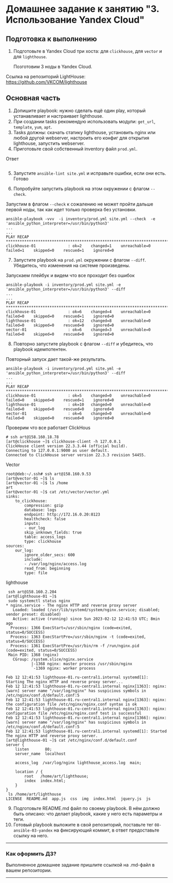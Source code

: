 # Домашнее задание к занятию "3. Использование Yandex Cloud"

## Подготовка к выполнению

1. Подготовьте в Yandex Cloud три хоста: для `clickhouse`, для `vector` и для `lighthouse`.

    Позготовим 3 ноды в Yandex Cloud.

Ссылка на репозиторий LightHouse: https://github.com/VKCOM/lighthouse

## Основная часть

1. Допишите playbook: нужно сделать ещё один play, который устанавливает и настраивает lighthouse.
2. При создании tasks рекомендую использовать модули: `get_url`, `template`, `yum`, `apt`.
3. Tasks должны: скачать статику lighthouse, установить nginx или любой другой webserver, настроить его конфиг для открытия lighthouse, запустить webserver.
4. Приготовьте свой собственный inventory файл `prod.yml`.

Ответ
```
```
5. Запустите `ansible-lint site.yml` и исправьте ошибки, если они есть.
    Готово

6. Попробуйте запустить playbook на этом окружении с флагом `--check`.

Запустим в флагом `--check`  к сожалению не может пройти дальше первой ноды, так как идет только проверка без установки.
```
ansible-playbook -vvv  -i inventory/prod.yml site.yml --check  -e 'ansible_python_interpreter=/usr/bin/python3'
...
...
PLAY RECAP ************************************************************************************************************************************************************************************************
clickhouse-01              : ok=2    changed=1    unreachable=0    failed=1    skipped=0    rescued=1    ignored=0  
```
7. Запустите playbook на `prod.yml` окружении с флагом `--diff`. Убедитесь, что изменения на системе произведены.

Запускаем плейбук и видем что все проходит без ошибок
```
ansible-playbook -i inventory/prod.yml site.yml -e 'ansible_python_interpreter=/usr/bin/python3' --diff
...
...
PLAY RECAP ************************************************************************************************************************************************************************************************
clickhouse-01              : ok=6    changed=4    unreachable=0    failed=0    skipped=0    rescued=1    ignored=0   
lighthouse-01              : ok=12   changed=8    unreachable=0    failed=0    skipped=0    rescued=0    ignored=0   
vector-01                  : ok=6    changed=3    unreachable=0    failed=0    skipped=0    rescued=0    ignored=0   

```
8. Повторно запустите playbook с флагом `--diff` и убедитесь, что playbook идемпотентен.

Повторный запуск дает такой-же результать.
```
ansible-playbook -i inventory/prod.yml site.yml -e 'ansible_python_interpreter=/usr/bin/python3' --diff
...
...
PLAY RECAP ************************************************************************************************************************************************************************************************
clickhouse-01              : ok=5    changed=0    unreachable=0    failed=0    skipped=0    rescued=1    ignored=0   
lighthouse-01              : ok=10   changed=0    unreachable=0    failed=0    skipped=0    rescued=0    ignored=0   
vector-01                  : ok=6    changed=0    unreachable=0    failed=0    skipped=0    rescued=0    ignored=0  
```

Проверим что все работает  ClickHous
```
# ssh art@158.160.18.78
[art@clickhouse ~]$ clickhouse-client -h 127.0.0.1
ClickHouse client version 22.3.3.44 (official build).
Connecting to 127.0.0.1:9000 as user default.
Connected to ClickHouse server version 22.3.3 revision 54455.

```
Vector 
```
root@deb:~/.ssh# ssh art@158.160.9.53
[art@vector-01 ~]$ ls
[art@vector-01 ~]$ ls /home
art
[art@vector-01 ~]$ cat /etc/vector/vector.yml
sinks:
    to_clickhouse:
        compression: gzip
        database: logs
        endpoint: http://172.16.0.20:8123
        healthcheck: false
        inputs:
        - our_log
        skip_unknown_fields: true
        table: access_logs
        type: clickhouse
sources:
    our_log:
        ignore_older_secs: 600
        include:
        - /var/log/nginx/access.log
        read_from: beginning
        type: file
```
lighthouse
```
 ssh art@158.160.2.204
[art@lighthouse-01 ~]$
 sudo systemctl status nginx
* nginx.service - The nginx HTTP and reverse proxy server
   Loaded: loaded (/usr/lib/systemd/system/nginx.service; disabled; vendor preset: disabled)
   Active: active (running) since Sun 2023-02-12 12:41:53 UTC; 8min ago
  Process: 1366 ExecStart=/usr/sbin/nginx (code=exited, status=0/SUCCESS)
  Process: 1363 ExecStartPre=/usr/sbin/nginx -t (code=exited, status=0/SUCCESS)
  Process: 1361 ExecStartPre=/usr/bin/rm -f /run/nginx.pid (code=exited, status=0/SUCCESS)
 Main PID: 1368 (nginx)
   CGroup: /system.slice/nginx.service
           |-1368 nginx: master process /usr/sbin/nginx
           `-1369 nginx: worker process

Feb 12 12:41:53 lighthouse-01.ru-central1.internal systemd[1]: Starting The nginx HTTP and reverse proxy server...
Feb 12 12:41:53 lighthouse-01.ru-central1.internal nginx[1363]: nginx: [warn] server name "/var/log/nginx" has suspicious symbols in /etc/nginx/conf.d/default.conf:5
Feb 12 12:41:53 lighthouse-01.ru-central1.internal nginx[1363]: nginx: the configuration file /etc/nginx/nginx.conf syntax is ok
Feb 12 12:41:53 lighthouse-01.ru-central1.internal nginx[1363]: nginx: configuration file /etc/nginx/nginx.conf test is successful
Feb 12 12:41:53 lighthouse-01.ru-central1.internal nginx[1366]: nginx: [warn] server name "/var/log/nginx" has suspicious symbols in /etc/nginx/conf.d/default.conf:5
Feb 12 12:41:53 lighthouse-01.ru-central1.internal systemd[1]: Started The nginx HTTP and reverse proxy server.
[art@lighthouse-01 ~]$ cat /etc/nginx/conf.d/default.conf
server {
    listen       80;
    server_name  localhost

    access_log  /var/log/nginx lighthouse_access.log  main;

    location / {
        root   /home/art/lighthouse;
        index  index.html;
    }
}
 ls /home/art/lighthouse
LICENSE  README.md  app.js  css  img  index.html  jquery.js  js

```
9. Подготовьте README.md файл по своему playbook. В нём должно быть описано: что делает playbook, какие у него есть параметры и теги.
10. Готовый playbook выложите в свой репозиторий, поставьте тег `08-ansible-03-yandex` на фиксирующий коммит, в ответ предоставьте ссылку на него.

---

### Как оформить ДЗ?

Выполненное домашнее задание пришлите ссылкой на .md-файл в вашем репозитории.

---
